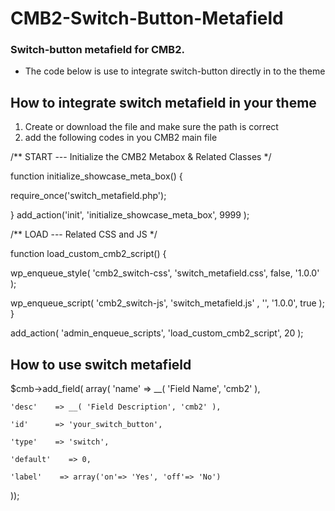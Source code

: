 # CMB2-Switch-Button-Metafield
### Switch-button metafield for CMB2. 

* The code below is use to integrate switch-button directly in to the theme

## How to integrate switch metafield in your theme
1. Create or download the file and make sure the path is correct
2. add the following codes in you CMB2 main file

/** START --- Initialize the CMB2 Metabox & Related Classes */

function initialize_showcase_meta_box() {

 require_once('switch_metafield.php');
 
}
add_action('init', 'initialize_showcase_meta_box', 9999 );


/** LOAD --- Related CSS and JS */

function load_custom_cmb2_script() {

wp_enqueue_style( 'cmb2_switch-css', 'switch_metafield.css', false, '1.0.0' );

wp_enqueue_script( 'cmb2_switch-js', 'switch_metafield.js' , '', '1.0.0', true );
}

add_action( 'admin_enqueue_scripts', 'load_custom_cmb2_script', 20 );


## How to use switch metafield

$cmb->add_field( array(
	'name'    => __( 'Field Name', 'cmb2' ),
	
	'desc'    => __( 'Field Description', 'cmb2' ),
	
	'id'      => 'your_switch_button',
	
	'type'    => 'switch',
	
	'default'    => 0,
	
	'label'    => array('on'=> 'Yes', 'off'=> 'No')
	
));
